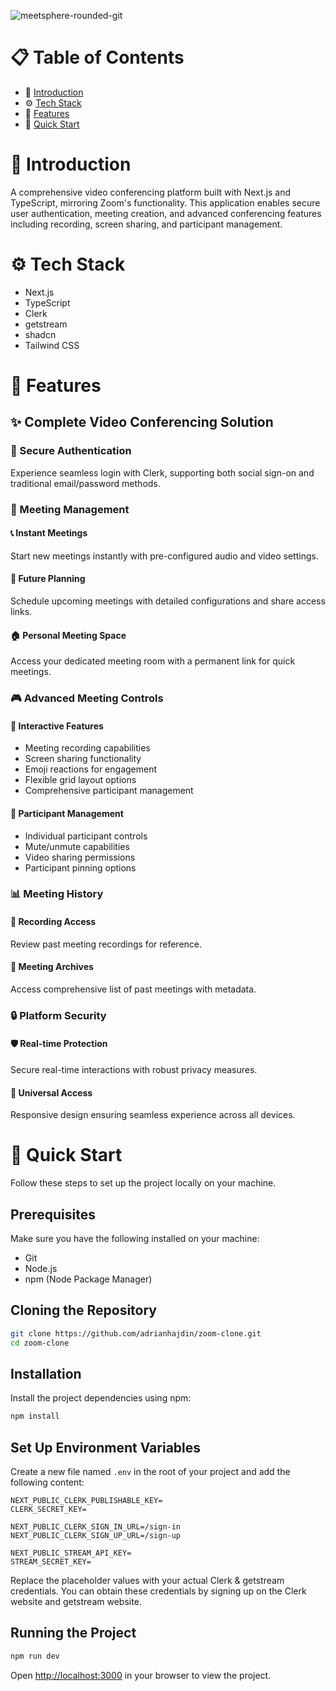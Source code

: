 ![meetsphere-rounded-git](https://github.com/user-attachments/assets/ff4bdd8d-6a49-4177-a90c-1fea1c47297f)

# 📋 Table of Contents
* 🚀 [Introduction](#introduction)
* ⚙️ [Tech Stack](#tech-stack)
* 🔋 [Features](#features)
* 🤸 [Quick Start](#quick-start)

# 🚀 Introduction
<a name="introduction"></a>

A comprehensive video conferencing platform built with Next.js and TypeScript, mirroring Zoom's functionality. This application enables secure user authentication, meeting creation, and advanced conferencing features including recording, screen sharing, and participant management.

# ⚙️ Tech Stack
<a name="tech-stack"></a>
* Next.js
* TypeScript
* Clerk
* getstream
* shadcn
* Tailwind CSS

# 🔋 Features
<a name="features"></a>
## ✨ Complete Video Conferencing Solution
### 🔐 Secure Authentication
Experience seamless login with Clerk, supporting both social sign-on and traditional email/password methods.

### 🎥 Meeting Management
#### 📞 Instant Meetings
Start new meetings instantly with pre-configured audio and video settings.

#### 📅 Future Planning
Schedule upcoming meetings with detailed configurations and share access links.

#### 🏠 Personal Meeting Space
Access your dedicated meeting room with a permanent link for quick meetings.

### 🎮 Advanced Meeting Controls
#### 🔄 Interactive Features
* Meeting recording capabilities
* Screen sharing functionality
* Emoji reactions for engagement
* Flexible grid layout options
* Comprehensive participant management

#### 👥 Participant Management
* Individual participant controls
* Mute/unmute capabilities
* Video sharing permissions
* Participant pinning options

### 📊 Meeting History
#### 📼 Recording Access
Review past meeting recordings for reference.

#### 📝 Meeting Archives
Access comprehensive list of past meetings with metadata.

### 🔒 Platform Security
#### 🛡️ Real-time Protection
Secure real-time interactions with robust privacy measures.

#### 📱 Universal Access
Responsive design ensuring seamless experience across all devices.

# 🤸 Quick Start
<a name="quick-start"></a>
Follow these steps to set up the project locally on your machine.

## Prerequisites
Make sure you have the following installed on your machine:
* Git
* Node.js
* npm (Node Package Manager)

## Cloning the Repository
```bash
git clone https://github.com/adrianhajdin/zoom-clone.git
cd zoom-clone
```

## Installation
Install the project dependencies using npm:
```bash
npm install
```

## Set Up Environment Variables
Create a new file named `.env` in the root of your project and add the following content:
```env
NEXT_PUBLIC_CLERK_PUBLISHABLE_KEY=
CLERK_SECRET_KEY=

NEXT_PUBLIC_CLERK_SIGN_IN_URL=/sign-in
NEXT_PUBLIC_CLERK_SIGN_UP_URL=/sign-up

NEXT_PUBLIC_STREAM_API_KEY=
STREAM_SECRET_KEY=
```

Replace the placeholder values with your actual Clerk & getstream credentials. You can obtain these credentials by signing up on the Clerk website and getstream website.

## Running the Project
```bash
npm run dev
```

Open [http://localhost:3000](http://localhost:3000) in your browser to view the project.
